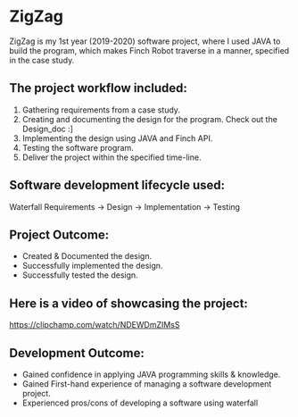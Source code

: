 # ZigZag 
ZigZag is my 1st year (2019-2020) software project, where I used JAVA to build the program, which makes Finch Robot traverse in a manner, specified in the case study.

## The project workflow included:
1. Gathering requirements from a case study.
2. Creating and documenting the design for the program. Check out the Design_doc :]
4. Implementing the design using JAVA and Finch API.
5. Testing the software program.
6. Deliver the project within the specified time-line.

## Software development lifecycle used: 
Waterfall
Requirements → Design → Implementation → Testing


## Project Outcome:
- Created & Documented the design.
- Successfully implemented the design.
- Successfully tested the design.

## Here is a video of showcasing the project:
https://clipchamp.com/watch/NDEWDmZIMsS 

## Development Outcome: 
- Gained confidence in applying JAVA programming skills & knowledge.
- Gained First-hand experience of managing a software development project.
- Experienced pros/cons of developing a software using waterfall

